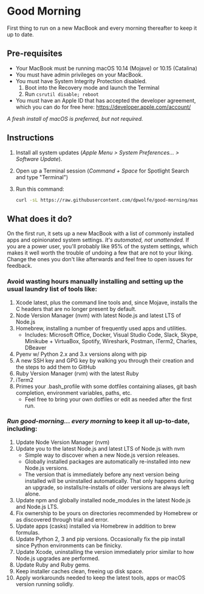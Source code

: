 # Good Morning

First thing to run on a new MacBook and every morning thereafter to keep it up to date.

## Pre-requisites

- Your MacBook must be running macOS 10.14 (Mojave) or 10.15 (Catalina)
- You must have admin privileges on your MacBook.
- You must have System Integrity Protection disabled.
   1. Boot into the Recovery mode and launch the Terminal
   2. Run `csrutil disable; reboot`
- You must have an Apple ID that has accepted the developer agreement, which you can do
   for free here: <https://developer.apple.com/account/>

_A fresh install of macOS is preferred, but not required._

## Instructions

1. Install all system updates (_Apple Menu > System Preferences... > Software Update_).
2. Open up a Terminal session (_Command + Space_ for Spotlight Search and type "Terminal")
3. Run this command:

   ```sh
   curl -sL https://raw.githubusercontent.com/dpwolfe/good-morning/master/good-morning.sh | sh
   ```

## What does it do?

On the first run, it sets up a new MacBook with a list of commonly installed apps and
opinionated system settings. _It's automated, not unattended._ If you are a power user,
you'll probably like 95% of the system settings, which makes it well worth the trouble
of undoing a few that are not to your liking. Change the ones you don't like afterwards
and feel free to open issues for feedback.

### Avoid wasting hours manually installing and setting up the usual laundry list of tools like:

1. Xcode latest, plus the command line tools and, since Mojave, installs the C headers
   that are no longer present by default.
2. Node Version Manager (nvm) with latest Node.js and latest LTS of Node.js
3. Homebrew, installing a number of frequently used apps and utilities.
   - Includes: Microsoft Office, Docker, Visual Studio Code, Slack, Skype, Minikube + VirtuaBox,
     Spotify, Wireshark, Postman, iTerm2, Charles, DBeaver
4. Pyenv w/ Python 2.x and 3.x versions along with pip
5. A new SSH key and GPG key by walking you through their creation and the steps to add
   them to GitHub
6. Ruby Version Manager (rvm) with the latest Ruby
7. iTerm2
8. Primes your .bash_profile with some dotfiles containing aliases, git bash completion,
   environment variables, paths, etc.
   - Feel free to bring your own dotfiles or edit as needed after the first run.

### _Run good-morning... every morning_ to keep it all up-to-date, including:

1. Update Node Version Manager (nvm)
2. Update you to the latest Node.js and latest LTS of Node.js with nvm
   - Simple way to discover when a new Node.js version releases.
   - Globally installed packages are automatically re-installed into new Node.js versions.
   - The version that is immediately before any next version being installed will be uninstalled automatically.
     That only happens during an upgrade, so installs/re-installs of older versions are always left alone.
3. Update npm and globally installed node_modules in the latest Node.js and Node.js LTS.
4. Fix ownership to be yours on directories recommended by Homebrew or as discovered through trial and error.
5. Update apps (casks) installed via Homebrew in addition to brew formulas.
6. Update Python 2, 3 and pip versions. Occasionally fix the pip install since Python environments can be finicky.
7. Update Xcode, uninstalling the version immediately prior similar to how Node.js upgrades are performed.
8. Update Ruby and Ruby gems.
9. Keep installer caches clean, freeing up disk space.
10. Apply workarounds needed to keep the latest tools, apps or macOS version running solidly.
